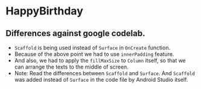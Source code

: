 # HappyBirthday

## Differences against google codelab.

- `Scaffold` is being used instead of `Surface` in `OnCreate` function.
- Because of the above point we had to use `innerPadding` feature.
- And also, we had to apply the `fillMaxSize` to `Column` itself, so that we can arrange the texts to the middle of screen.
- Note: Read the differences between `Scaffold` and `Surface`. And `Scaffold` was added instead of `Surface` in the code file by Android Studio itself.